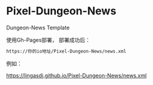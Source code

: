 # Pixel-Dungeon-News
Dungeon-News Template

使用Gh-Pages部署，
部署成功后：
```bash
https://你的io地址/Pixel-Dungeon-News/news.xml
```
 
例如：

<a href="https://lingasdj.github.io/Pixel-Dungeon-News/news.xml" target="_blank">https://lingasdj.github.io/Pixel-Dungeon-News/news.xml</a>
